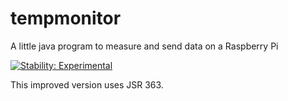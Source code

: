 tempmonitor
===========

A little java program to measure and send data on a Raspberry Pi

[![Stability: Experimental](https://masterminds.github.io/stability/experimental.svg)](https://masterminds.github.io/stability/experimental.html)

This improved version uses JSR 363.
